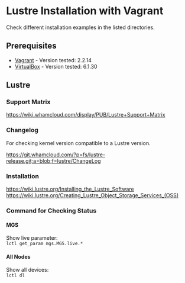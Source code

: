 # Lustre Installation with Vagrant

Check different installation examples in the listed directories.

## Prerequisites

* [Vagrant](https://www.vagrantup.com/)     - Version tested: 2.2.14
* [VirtualBox](https://www.virtualbox.org/) - Version tested: 6.1.30

## Lustre

### Support Matrix

https://wiki.whamcloud.com/display/PUB/Lustre+Support+Matrix

### Changelog

For checking kernel version compatible to a Lustre version.  

https://git.whamcloud.com/?p=fs/lustre-release.git;a=blob;f=lustre/ChangeLog

### Installation

https://wiki.lustre.org/Installing_the_Lustre_Software
https://wiki.lustre.org/Creating_Lustre_Object_Storage_Services_(OSS)

### Command for Checking Status

#### MGS

Show live parameter:  
`lctl get_param mgs.MGS.live.*`

#### All Nodes

Show all devices:  
`lctl dl`
